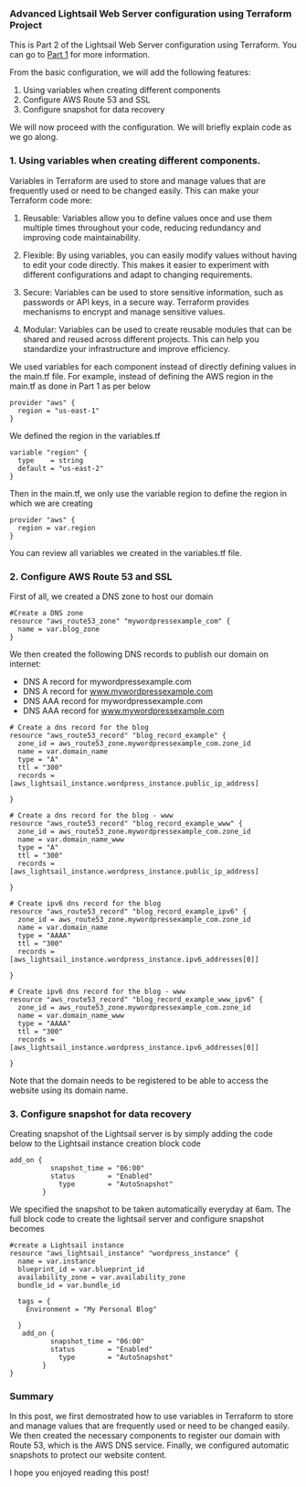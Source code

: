 ### Advanced Lightsail Web Server configuration using Terraform Project

This is Part 2 of the Lightsail Web Server configuration using Terraform. You can go to [Part 1](https://github.com/sergewiclef/AWS_Lightsail_wordpress_project) for more information. 

From the basic configuration, we will add the following features:

  1. Using variables when creating different components
  2. Configure AWS Route 53 and SSL
  3. Configure snapshot for data recovery

We will now proceed with the configuration. We will briefly explain code as we go along.

### 1. Using variables when creating different components.

Variables in Terraform are used to store and manage values that are frequently used or need to be changed easily. This can make your Terraform code more:

  1. Reusable: Variables allow you to define values once and use them multiple times throughout your code, reducing redundancy and improving code maintainability.

  2. Flexible: By using variables, you can easily modify values without having to edit your code directly. This makes it easier to experiment with different configurations and adapt to changing requirements.

  3. Secure: Variables can be used to store sensitive information, such as passwords or API keys, in a secure way. Terraform provides mechanisms to encrypt and manage sensitive values.

  4. Modular: Variables can be used to create reusable modules that can be shared and reused across different projects. This can help you standardize your infrastructure and improve efficiency.

We used variables for each component instead of directly defining values in the main.tf file. For example, instead of defining the AWS region in the main.tf as done in Part 1 as per below

```
provider "aws" {
  region = "us-east-1"
}
```

We defined the region in the variables.tf

```
variable "region" {
  type    = string
  default = "us-east-2"
}
```
Then in the main.tf, we only use the variable region to define the region in which we are creating

```
provider "aws" {
  region = var.region
}
```

You can review all variables we created in the variables.tf file.

### 2. Configure AWS Route 53 and SSL

First of all, we created a DNS zone to host our domain

```
#Create a DNS zone
resource "aws_route53_zone" "mywordpressexample_com" {
  name = var.blog_zone
}
```
We then created the following DNS records to publish our domain on internet:

  - DNS A record for mywordpressexample.com
  - DNS A record for www.mywordpressexample.com
  - DNS AAA record for mywordpressexample.com
  - DNS AAA record for www.mywordpressexample.com

```
# Create a dns record for the blog
resource "aws_route53_record" "blog_record_example" {
  zone_id = aws_route53_zone.mywordpressexample_com.zone_id
  name = var.domain_name
  type = "A"
  ttl = "300"
  records = [aws_lightsail_instance.wordpress_instance.public_ip_address]

}

# Create a dns record for the blog - www
resource "aws_route53_record" "blog_record_example_www" {
  zone_id = aws_route53_zone.mywordpressexample_com.zone_id
  name = var.domain_name_www
  type = "A"
  ttl = "300"
  records = [aws_lightsail_instance.wordpress_instance.public_ip_address]

}

# Create ipv6 dns record for the blog
resource "aws_route53_record" "blog_record_example_ipv6" {
  zone_id = aws_route53_zone.mywordpressexample_com.zone_id
  name = var.domain_name
  type = "AAAA"
  ttl = "300"
  records = [aws_lightsail_instance.wordpress_instance.ipv6_addresses[0]]

}

# Create ipv6 dns record for the blog - www
resource "aws_route53_record" "blog_record_example_www_ipv6" {
  zone_id = aws_route53_zone.mywordpressexample_com.zone_id
  name = var.domain_name_www
  type = "AAAA"
  ttl = "300"
  records = [aws_lightsail_instance.wordpress_instance.ipv6_addresses[0]]

}
```
Note that the domain needs to be registered to be able to access the website using its domain name. 


### 3. Configure snapshot for data recovery

Creating snapshot of the Lightsail server is by simply adding the code below to the Lightsail instance creation block code 
```
add_on {
          snapshot_time = "06:00" 
          status        = "Enabled" 
            type        = "AutoSnapshot" 
        }
```
We specified the snapshot to be taken automatically everyday at 6am. The full block code to create the lightsail server and configure snapshot becomes

```
#create a Lightsail instance
resource "aws_lightsail_instance" "wordpress_instance" {
  name = var.instance
  blueprint_id = var.blueprint_id
  availability_zone = var.availability_zone
  bundle_id = var.bundle_id

  tags = {
    Environment = "My Personal Blog"
    
  }
   add_on {
          snapshot_time = "06:00" 
          status        = "Enabled" 
            type        = "AutoSnapshot" 
        }
}
```

### Summary

In this post, we first demostrated how to use variables in Terraform to store and manage values that are frequently used or need to be changed easily. We then created the necessary components to register our domain with Route 53, which is the AWS DNS service. Finally, we configured automatic snapshots to protect our website content. 

I hope you enjoyed reading this post! 
 



